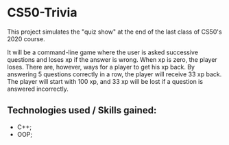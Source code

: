 # CS50-Trivia

This project simulates the "quiz show" at the end of the last class of CS50's 2020 course.

It will be a command-line game where the user is asked successive questions and loses xp if the answer is wrong. When xp is zero, the player loses.
There are, however, ways for a player to get his xp back. By answering 5 questions correctly in a row, the player will receive 33 xp back.
The player will start with 100 xp, and 33 xp will be lost if a question is answered incorrectly.

## Technologies used / Skills gained:
- C++;
- OOP;

